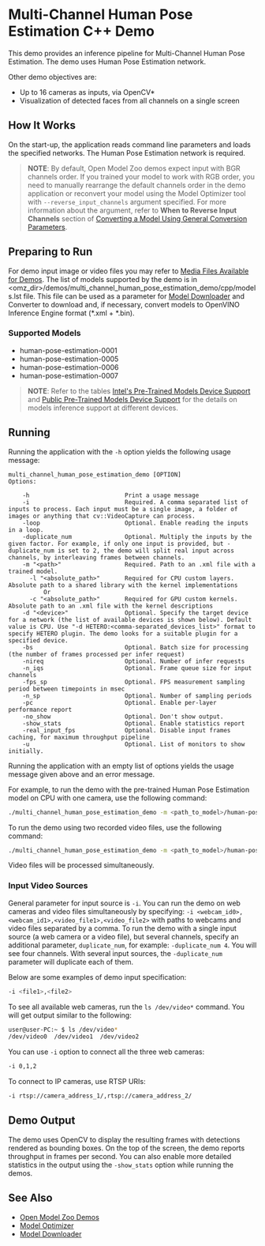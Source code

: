 # Multi-Channel Human Pose Estimation C++ Demo

This demo provides an inference pipeline for Multi-Channel Human Pose Estimation. The demo uses Human Pose Estimation network.

Other demo objectives are:

* Up to 16 cameras as inputs, via OpenCV*
* Visualization of detected faces from all channels on a single screen

## How It Works

On the start-up, the application reads command line parameters and loads the specified networks. The Human Pose Estimation network is required.

> **NOTE**: By default, Open Model Zoo demos expect input with BGR channels order. If you trained your model to work with RGB order, you need to manually rearrange the default channels order in the demo application or reconvert your model using the Model Optimizer tool with `--reverse_input_channels` argument specified. For more information about the argument, refer to **When to Reverse Input Channels** section of [Converting a Model Using General Conversion Parameters](https://docs.openvinotoolkit.org/latest/_docs_MO_DG_prepare_model_convert_model_Converting_Model_General.html).

## Preparing to Run

For demo input image or video files you may refer to [Media Files Available for Demos](../../README.md#Media-Files-Available-for-Demos).
The list of models supported by the demo is in <omz_dir>/demos/multi_channel_human_pose_estimation_demo/cpp/models.lst file.
This file can be used as a parameter for [Model Downloader](../../../tools/downloader/README.md) and Converter to download and, if necessary, convert models to OpenVINO Inference Engine format (\*.xml + \*.bin).

### Supported Models

* human-pose-estimation-0001
* human-pose-estimation-0005
* human-pose-estimation-0006
* human-pose-estimation-0007

> **NOTE**: Refer to the tables [Intel's Pre-Trained Models Device Support](../../../models/intel/device_support.md) and [Public Pre-Trained Models Device Support](../../../models/public/device_support.md) for the details on models inference support at different devices.

## Running

Running the application with the `-h` option yields the following usage message:

```
multi_channel_human_pose_estimation_demo [OPTION]
Options:

    -h                           Print a usage message
    -i                           Required. A comma separated list of inputs to process. Each input must be a single image, a folder of images or anything that cv::VideoCapture can process.
    -loop                        Optional. Enable reading the inputs in a loop.
    -duplicate_num               Optional. Multiply the inputs by the given factor. For example, if only one input is provided, but -duplicate_num is set to 2, the demo will split real input across channels, by interleaving frames between channels.
    -m "<path>"                  Required. Path to an .xml file with a trained model.
      -l "<absolute_path>"       Required for CPU custom layers. Absolute path to a shared library with the kernel implementations
          Or
      -c "<absolute_path>"       Required for GPU custom kernels. Absolute path to an .xml file with the kernel descriptions
    -d "<device>"                Optional. Specify the target device for a network (the list of available devices is shown below). Default value is CPU. Use "-d HETERO:<comma-separated_devices_list>" format to specify HETERO plugin. The demo looks for a suitable plugin for a specified device.
    -bs                          Optional. Batch size for processing (the number of frames processed per infer request)
    -nireq                       Optional. Number of infer requests
    -n_iqs                       Optional. Frame queue size for input channels
    -fps_sp                      Optional. FPS measurement sampling period between timepoints in msec
    -n_sp                        Optional. Number of sampling periods
    -pc                          Optional. Enable per-layer performance report
    -no_show                     Optional. Don't show output.
    -show_stats                  Optional. Enable statistics report
    -real_input_fps              Optional. Disable input frames caching, for maximum throughput pipeline
    -u                           Optional. List of monitors to show initially.
```

Running the application with an empty list of options yields the usage message given above and an error message.

For example, to run the demo with the pre-trained Human Pose Estimation model on CPU with one camera, use the following command:

```sh
./multi_channel_human_pose_estimation_demo -m <path_to_model>/human-pose-estimation-0001.xml -d CPU -i 0
```

To run the demo using two recorded video files, use the following command:

```sh
./multi_channel_human_pose_estimation_demo -m <path_to_model>/human-pose-estimation-0001.xml -d CPU -i <path_to_file>/file1,<path_to_file>/file2
```

Video files will be processed simultaneously.

### Input Video Sources

General parameter for input source is `-i`. You can run the demo on web cameras and video files simultaneously by specifying: `-i <webcam_id0>,<webcam_id1>,<video_file1>,<video_file2>` with paths to webcams and video files separated by a comma. To run the demo with a single input source (a web camera or a video file), but several channels, specify an additional parameter, `duplicate_num`, for example: `-duplicate_num 4`. You will see four channels. With several input sources, the `-duplicate_num` parameter will duplicate each of them.

Below are some examples of demo input specification:

```sh
-i <file1>,<file2>
```

To see all available web cameras, run the `ls /dev/video*` command. You will get output similar to the following:

```sh
user@user-PC:~ $ ls /dev/video*
/dev/video0  /dev/video1  /dev/video2
```

You can use `-i` option to connect all the three web cameras:

```sh
-i 0,1,2
```

To connect to IP cameras, use RTSP URIs:

```sh
-i rtsp://camera_address_1/,rtsp://camera_address_2/
```

## Demo Output

The demo uses OpenCV to display the resulting frames with detections rendered as bounding boxes.
On the top of the screen, the demo reports throughput in frames per second. You can also enable more detailed statistics in the output using the `-show_stats` option while running the demos.

## See Also

* [Open Model Zoo Demos](../../README.md)
* [Model Optimizer](https://docs.openvinotoolkit.org/latest/_docs_MO_DG_Deep_Learning_Model_Optimizer_DevGuide.html)
* [Model Downloader](../../../tools/downloader/README.md)
